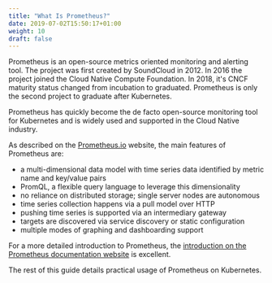 ```yaml
---
title: "What Is Prometheus?"
date: 2019-07-02T15:50:17+01:00
weight: 10
draft: false
---
```


Prometheus is an open-source metrics oriented monitoring and alerting tool. The project was first created by SoundCloud in 2012. In 2016 the project joined the Cloud Native Compute Foundation. In 2018, it's CNCF maturity status changed from incubation to graduated. Prometheus is only the second project to graduate after Kubernetes.

Prometheus has quickly become the de facto open-source monitoring tool for Kubernetes and is widely used and supported in the Cloud Native industry.

As described on the [Prometheus.io](Prometheus.io) website, the main features of Prometheus are:

* a multi-dimensional data model with time series data identified by metric name and key/value pairs
* PromQL, a flexible query language to leverage this dimensionality
* no reliance on distributed storage; single server nodes are autonomous
* time series collection happens via a pull model over HTTP
* pushing time series is supported via an intermediary gateway
* targets are discovered via service discovery or static configuration
* multiple modes of graphing and dashboarding support

For a more detailed introduction to Prometheus, the [introduction on the Prometheus documentation website](https://prometheus.io/docs/introduction) is excellent.

The rest of this guide details practical usage of Prometheus on Kubernetes.
